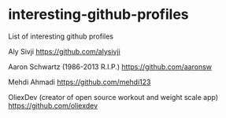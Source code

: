 # interesting-github-profiles
List of interesting github profiles

Aly Sivji
https://github.com/alysivji

Aaron Schwartz (1986-2013 R.I.P.)
https://github.com/aaronsw

Mehdi Ahmadi
https://github.com/mehdi123


OliexDev (creator of open source workout and weight scale app)
https://github.com/oliexdev
